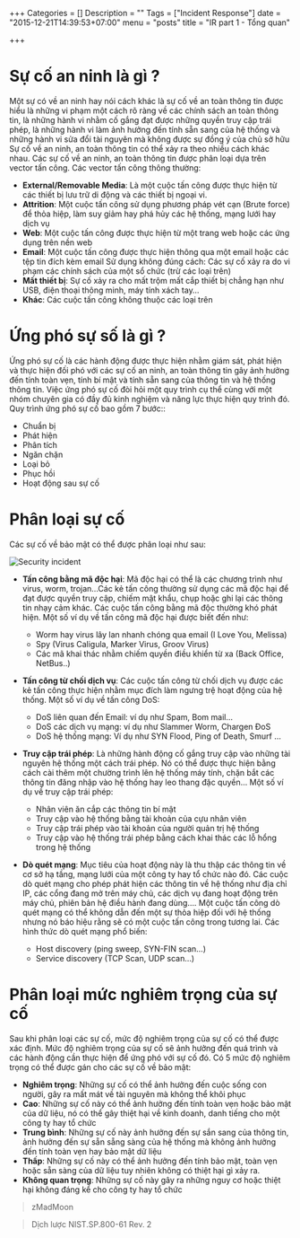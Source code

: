 +++
Categories = []
Description = ""
Tags = ["Incident Response"]
date = "2015-12-21T14:39:53+07:00"
menu = "posts"
title = "IR part 1 - Tổng quan"

+++

# Sự cố an ninh là gì ?

Một sự có về an ninh hay nói cách khác là sự cố về an toàn thông tin được hiểu là những vi phạm một cách rõ ràng về các chính sách an toàn thông tin, là những hành vi nhằm cố gắng đạt được những quyền truy cập trái phép, là những hành vi làm ảnh hưởng đến tính sẵn sang của hệ thống và những hành vi sửa đổi tài nguyên mà không được sự đồng ý của chủ sở hữu
Sự cố về an ninh, an toàn thông tin có thể xảy ra theo nhiều cách khác nhau. Các sự cố về an ninh, an toàn thông tin được phân loại dựa trên vector tấn công. Các vector tấn công thông thường:

- **External/Removable Media**: Là một cuộc tấn công được thực hiện từ các thiết bị lưu trữ di động và các thiết bị ngoại vi.
- **Attrition**: Một cuộc tấn công sử dụng phương pháp vét cạn (Brute force) để thỏa hiệp, làm suy giảm hay phá hủy các hệ thống, mạng lưới hay dịch vụ 
- **Web**: Một cuộc tấn công được thực hiện từ một trang web hoặc các ứng dụng trên nền web
- **Email**: Một cuộc tấn công được thực hiện thông qua một email hoặc các tệp tin đích kèm email
Sử dụng không đúng cách: Các sự cố xảy ra do vi phạm các chính sách của một sổ chức (trừ các loại trên)
- **Mất thiết bị**: Sự cố xảy ra cho mất trộm mất cắp thiết bị chẳng hạn như USB, điện thoại thông minh, máy tính xách tay…
-  **Khác**: Các cuộc tấn công không thuộc các loại trên

# Ứng phó sự số là gì ?

Ứng phó sự cố là các hành động được thực hiện nhằm giám sát, phát hiện và thực hiện đối phó với các sự cố an ninh, an toàn thông tin gây ảnh hưởng đến tính toàn vẹn, tính bí mật và tính sẵn sang của thông tin và hệ thống thông tin. Việc ứng phó sự cố đòi hỏi một quy trình cụ thể cùng với một nhóm chuyên gia có đầy đủ kinh nghiệm và năng lực thực hiện quy trình đó.
Quy trình ứng phó sự cố bao gồm 7 bước::

- Chuẩn bị
- Phát hiện
- Phân tích
- Ngăn chặn
- Loại  bỏ
- Phục hồi
- Hoạt động sau sự cố

# Phân loại sự cố

Các sự cố về bảo mật có thể được phân loại như sau:

![Security incident](/img/security_incident.png)

- **Tấn công bằng mã độc hại**: Mã độc hại có thể là các chương trình như virus, worm, trojan…Các kẻ tấn công thường sử dụng các mã độc hại để đạt được quyền truy cập, chiếm mật khẩu, chụp hoặc ghi lại các thông tin nhạy cảm khác. Các cuộc tấn công bằng mã độc thường khó phát hiện. Một số ví dụ về tấn công mã độc hại được biết đến như:

	* Worm hay virus lây lan nhanh chóng qua email (I Love You, Melissa)
	* Spy (Virus Caligula, Marker Virus, Groov Virus)
	* Các mã khai thác nhằm chiếm quyền điều khiển từ xa (Back Office, NetBus..)

- **Tấn công từ chối dịch vụ**: Các cuộc tấn công từ chối dịch vụ được các kẻ tấn công thực hiện nhằm mục đích làm ngưng trệ hoạt động của hệ thống. Một số ví dụ về tấn công DoS:
	* DoS liên quan đến Email: ví dụ như Spam, Bom mail…
	* DoS các dịch vụ mạng: ví dụ như Slammer Worm, Chargen ĐoS
	* DoS hệ thống mạng: Ví dụ như SYN Flood, Ping of Death, Smurf …

- **Truy cập trái phép**: Là những hành động cố gắng truy cập vào những tài nguyên hệ thống một cách trái phép. Nó có thể được thực hiện bằng cách cài thêm một chường trình lên hệ thống máy tính, chặn bắt các thông tin đăng nhập vào hệ thống hay leo thang đặc quyền… Một số ví dụ về truy cập trái phép:

	* Nhân viên ăn cắp các thông tin bí mật
	* Truy cập vào hệ thống bằng tài khoản của cựu nhân viên
	* Truy cập trái phép vào tài khoản của người quản trị hệ thống
	* Truy cập vào hệ thống trái phép bằng cách khai thác các lỗ hổng trong hệ thống

- **Dò quét mạng**: Mục tiêu của hoạt động này là thu thập các thông tin về cơ sở hạ tầng, mạng lưới của một công ty hay tổ chức nào đó. Các cuộc dò quét mạng cho phép phát hiện các thông tin về hệ thống như địa chỉ IP, các cổng đang mở trên máy chủ, các dịch vụ đang hoạt động trên máy chủ, phiên bản hệ điều hành đang dùng…. Một cuộc tấn công dò quét mạng có thể không dẫn đến một sự thỏa hiệp đối với hệ thống nhưng nó báo hiệu rằng sẽ có một cuộc tấn công trong tương lai. Các hình thức dò quét mạng phổ biến:

	* Host discovery (ping sweep, SYN-FIN scan…)
	* Service discovery (TCP Scan, UDP scan…)

# Phân loại mức nghiêm trọng của sự cố

Sau khi phân loại các sự cố, mức độ nghiêm trọng của sự cố có thể được xác định. Mức độ nghiêm trọng của sự cố sẽ ảnh hưởng đến quá trình và các hành động cần thực hiện để ứng phó với sự cố đó. Có 5 mức độ nghiêm trọng có thể được gán cho các sự cố về bảo mật:

- **Nghiêm trọng**: Những sự cố có thể ảnh hưởng đến cuộc sống con người, gây ra mất mát về tài nguyên mà không thể khôi phục
- **Cao**: Những sự cố này có thể ảnh hưởng đến tính toàn vẹn hoặc bảo mật của dữ liệu, nó có thể gây thiệt hại về kinh doanh, danh tiếng cho một công ty hay tổ chức
- **Trung bình**: Những sự cố này ảnh hưởng đến sự sắn sang của thông tin, ảnh hưởng đến sự sẵn sẵng sàng của hệ thống mà không ảnh hưởng đến tính toàn vẹn hay bảo mật dữ liệu
- **Thấp**: Những sự cố này có thể ảnh hưởng đến tính bảo mật, toàn vẹn hoặc sẵn sàng của dữ liệu tuy nhiên không có thiệt hại gì xảy ra.
- **Không quan trọng**: Những sự cố này gây ra những nguy cơ hoặc thiệt hại không đáng kể cho công ty hay tổ chức

> zMadMoon

> Dịch lược NIST.SP.800-61 Rev. 2
